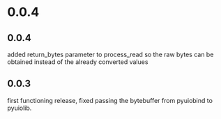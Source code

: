 # 0.0.4

## 0.0.4
added return_bytes parameter to process_read so the raw bytes can be obtained instead of the already converted values

## 0.0.3
first functioning release, fixed passing the bytebuffer from pyuiobind to pyuiolib.